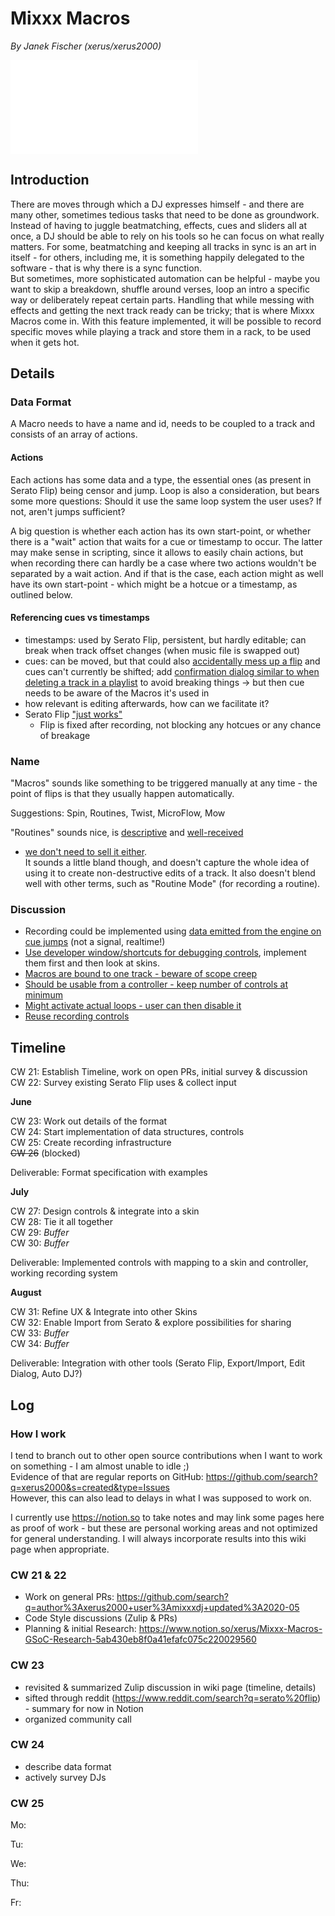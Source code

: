 # Mixxx Macros

*By Janek Fischer (xerus/xerus2000)*

![Official GSoC
Proposal](/gsoc_2020_proposal_janek_fischer_-_mixxx_macros.pdf)

## Introduction

There are moves through which a DJ expresses himself - and there are
many other, sometimes tedious tasks that need to be done as groundwork.
Instead of having to juggle beatmatching, effects, cues and sliders all
at once, a DJ should be able to rely on his tools so he can focus on
what really matters. For some, beatmatching and keeping all tracks in
sync is an art in itself - for others, including me, it is something
happily delegated to the software - that is why there is a sync
function.  
But sometimes, more sophisticated automation can be helpful - maybe you
want to skip a breakdown, shuffle around verses, loop an intro a
specific way or deliberately repeat certain parts. Handling that while
messing with effects and getting the next track ready can be tricky;
that is where Mixxx Macros come in. With this feature implemented, it
will be possible to record specific moves while playing a track and
store them in a rack, to be used when it gets hot.

## Details

### Data Format

A Macro needs to have a name and id, needs to be coupled to a track and
consists of an array of actions.

#### Actions

Each actions has some data and a type, the essential ones (as present in
Serato Flip) being censor and jump. Loop is also a consideration, but
bears some more questions: Should it use the same loop system the user
uses? If not, aren't jumps sufficient?

A big question is whether each action has its own start-point, or
whether there is a "wait" action that waits for a cue or timestamp to
occur. The latter may make sense in scripting, since it allows to easily
chain actions, but when recording there can hardly be a case where two
actions wouldn't be separated by a wait action. And if that is the case,
each action might as well have its own start-point - which might be a
hotcue or a timestamp, as outlined below.

#### Referencing cues vs timestamps

  - timestamps: used by Serato Flip, persistent, but hardly editable;
    can break when track offset changes (when music file is swapped out)
  - cues: can be moved, but that could also [accidentally mess up a
    flip](https://mixxx.zulipchat.com/#narrow/stream/109171-development/topic/Macros.2FSaved.20Hotcue.20Routines.2F.22Serato.20Flip.22/near/197284228)
    and cues can't currently be shifted; add [confirmation dialog
    similar to when deleting a track in a
    playlist](https://mixxx.zulipchat.com/#narrow/stream/109171-development/topic/Macros.2FSaved.20Hotcue.20Routines.2F.22Serato.20Flip.22/near/197283721)
    to avoid breaking things -\> but then cue needs to be aware of the
    Macros it's used in
  - how relevant is editing afterwards, how can we facilitate it?
  - Serato Flip ["just
    works"](https://mixxx.zulipchat.com/#narrow/stream/109171-development/topic/Macros.2FSaved.20Hotcue.20Routines.2F.22Serato.20Flip.22/near/197286852)
    - Flip is fixed after recording, not blocking any hotcues or any
    chance of breakage

### Name

"Macros" sounds like something to be triggered manually at any time -
the point of flips is that they usually happen automatically.

Suggestions: Spin, Routines, Twist, MicroFlow, Mow

"Routines" sounds nice, is
[descriptive](https://mixxx.zulipchat.com/#narrow/stream/109171-development/topic/Macros.2FSaved.20Hotcue.20Routines.2F.22Serato.20Flip.22/near/197282607)
and
[well-received](https://mixxx.zulipchat.com/#narrow/stream/109171-development/topic/Macros.2FSaved.20Hotcue.20Routines.2F.22Serato.20Flip.22/near/197421948)
- [we don't need to sell it
either](https://mixxx.zulipchat.com/#narrow/stream/109171-development/topic/Macros.2FSaved.20Hotcue.20Routines.2F.22Serato.20Flip.22/near/197282525).  
It sounds a little bland though, and doesn't capture the whole idea of
using it to create non-destructive edits of a track. It also doesn't
blend well with other terms, such as "Routine Mode" (for recording a
routine).

### Discussion

  - Recording could be implemented using [data emitted from the engine
    on cue
    jumps](https://mixxx.zulipchat.com/#narrow/stream/109171-development/topic/Macros.2FSaved.20Hotcue.20Routines.2F.22Serato.20Flip.22/near/197293806)
    (not a signal, realtime\!)
  - [Use developer window/shortcuts for debugging
    controls](https://mixxx.zulipchat.com/#narrow/stream/109171-development/topic/Macros.2FSaved.20Hotcue.20Routines.2F.22Serato.20Flip.22/near/197532422),
    implement them first and then look at skins.
  - [Macros are bound to one track - beware of scope
    creep](https://mixxx.zulipchat.com/#narrow/stream/109171-development/topic/Macros.2FSaved.20Hotcue.20Routines.2F.22Serato.20Flip.22/near/197984243)
  - [Should be usable from a controller - keep number of controls at
    minimum](https://mixxx.zulipchat.com/#narrow/stream/109171-development/topic/Macros.2FSaved.20Hotcue.20Routines.2F.22Serato.20Flip.22/near/197984726)
  - [Might activate actual loops - user can then disable
    it](https://mixxx.zulipchat.com/#narrow/stream/109171-development/topic/Macros.2FSaved.20Hotcue.20Routines.2F.22Serato.20Flip.22/near/198009610)
  - [Reuse recording
    controls](https://mixxx.zulipchat.com/#narrow/stream/109171-development/topic/Macros.2FSaved.20Hotcue.20Routines.2F.22Serato.20Flip.22/near/199476162)

## Timeline

CW 21: Establish Timeline, work on open PRs, initial survey &
discussion  
CW 22: Survey existing Serato Flip uses & collect input

**June**

CW 23: Work out details of the format  
CW 24: Start implementation of data structures, controls  
CW 25: Create recording infrastructure  
~~CW 26~~ (blocked)

Deliverable: Format specification with examples

**July**

CW 27: Design controls & integrate into a skin  
CW 28: Tie it all together  
CW 29: *Buffer*  
CW 30: *Buffer*

Deliverable: Implemented controls with mapping to a skin and controller,
working recording system

**August**

CW 31: Refine UX & Integrate into other Skins  
CW 32: Enable Import from Serato & explore possibilities for sharing  
CW 33: *Buffer*  
CW 34: *Buffer*

Deliverable: Integration with other tools (Serato Flip, Export/Import,
Edit Dialog, Auto DJ?)

## Log

### How I work

I tend to branch out to other open source contributions when I want to
work on something - I am almost unable to idle ;)  
Evidence of that are regular reports on GitHub:
<https://github.com/search?q=xerus2000&s=created&type=Issues>  
However, this can also lead to delays in what I was supposed to work on.

I currently use <https://notion.so> to take notes and may link some
pages here as proof of work - but these are personal working areas and
not optimized for general understanding. I will always incorporate
results into this wiki page when appropriate.

### CW 21 & 22

  - Work on general PRs:
    <https://github.com/search?q=author%3Axerus2000+user%3Amixxxdj+updated%3A2020-05>
  - Code Style discussions (Zulip & PRs)
  - Planning & initial Research:
    <https://www.notion.so/xerus/Mixxx-Macros-GSoC-Research-5ab430eb8f0a41efafc075c220029560>

### CW 23

  - revisited & summarized Zulip discussion in wiki page (timeline,
    details)
  - sifted through reddit
    (<https://www.reddit.com/search?q=serato%20flip>) - summary for now
    in Notion
  - organized community call

### CW 24

  - describe data format
  - actively survey DJs

### CW 25

Mo:

Tu:

We:

Thu:

Fr:
